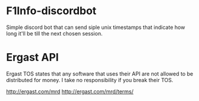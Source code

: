 # F1Info-discordbot
Simple discord bot that can send siple unix timestamps that indicate how long it'll be till the next chosen session.


# Ergast API
Ergast TOS states that any software that uses their API are not allowed to be distributed for money.
I take no responsibility if you break their TOS.

http://ergast.com/mrd
http://ergast.com/mrd/terms/



